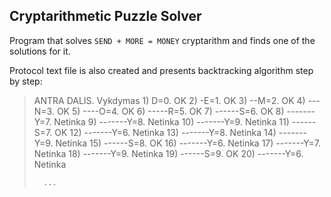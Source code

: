 ## Cryptarithmetic Puzzle Solver

Program that solves `SEND + MORE = MONEY` cryptarithm and finds one of the solutions for it.

Protocol text file is also created and presents backtracking algorithm step by step:

> ANTRA DALIS. Vykdymas
>        1) D=0. OK
>        2) -E=1. OK
>        3) --M=2. OK
>        4) ---N=3. OK
>        5) ----O=4. OK
>        6) -----R=5. OK
>        7) ------S=6. OK
>        8) -------Y=7. Netinka
>        9) -------Y=8. Netinka
>       10) -------Y=9. Netinka
>       11) ------S=7. OK
>       12) -------Y=6. Netinka
>       13) -------Y=8. Netinka
>       14) -------Y=9. Netinka
>       15) ------S=8. OK
>       16) -------Y=6. Netinka
>       17) -------Y=7. Netinka
>       18) -------Y=9. Netinka
>       19) ------S=9. OK
>       20) -------Y=6. Netinka
>       
>       ...
